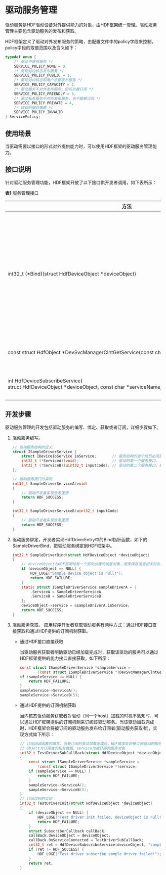 # 驱动服务管理


驱动服务是HDF驱动设备对外提供能力的对象，由HDF框架统一管理。驱动服务管理主要包含驱动服务的发布和获取。


HDF框架定义了驱动对外发布服务的策略，由配置文件中的policy字段来控制，policy字段的取值范围以及含义如下：


  
```c
typedef enum {
    /* 驱动不提供服务 */
    SERVICE_POLICY_NONE = 0,
    /* 驱动对内核态发布服务 */
    SERVICE_POLICY_PUBLIC = 1,
    /* 驱动对内核态和用户态都发布服务 */
    SERVICE_POLICY_CAPACITY = 2,
    /* 驱动服务不对外发布服务，但可以被订阅 */
    SERVICE_POLICY_FRIENDLY = 3,
    /* 驱动私有服务不对外发布服务，也不能被订阅 */
    SERVICE_POLICY_PRIVATE = 4,
    /* 错误的服务策略 */
    SERVICE_POLICY_INVALID
} ServicePolicy;
```


## 使用场景

当驱动需要以接口的形式对外提供能力时，可以使用HDF框架的驱动服务管理能力。


## 接口说明

针对驱动服务管理功能，HDF框架开放了以下接口供开发者调用，如下表所示：

  **表1** 服务管理接口

| 方法 | 描述 | 
| -------- | -------- |
| int32_t&nbsp;(\*Bind)(struct&nbsp;HdfDeviceObject&nbsp;\*deviceObject) | 需要驱动开发者实现Bind函数，将自己的服务接口绑定到HDF框架中。 | 
| const&nbsp;struct&nbsp;HdfObject&nbsp;\*DevSvcManagerClntGetService(const&nbsp;char&nbsp;\*svcName)| 获取驱动的服务。 | 
|int&nbsp;HdfDeviceSubscribeService(<br/>struct&nbsp;HdfDeviceObject&nbsp;\*deviceObject,&nbsp;const&nbsp;char&nbsp;\*serviceName,&nbsp;struct&nbsp;SubscriberCallback&nbsp;callback) | 订阅驱动的服务。 | 


## 开发步骤

驱动服务管理的开发包括驱动服务的编写、绑定、获取或者订阅，详细步骤如下。

1. 驱动服务编写。
     
   ```c
   // 驱动服务结构的定义
   struct ISampleDriverService {
       struct IDeviceIoService ioService;       // 服务结构的首个成员必须是IDeviceIoService类型的成员。
       int32_t (*ServiceA)(void);               // 驱动的第一个服务接口。
       int32_t (*ServiceB)(uint32_t inputCode); // 驱动的第二个服务接口，有多个可以依次往下累加。
   };
   
   // 驱动服务接口的实现
   int32_t SampleDriverServiceA(void)
   {
       // 驱动开发者实现业务逻辑
       return HDF_SUCCESS;
   }
   
   int32_t SampleDriverServiceB(uint32_t inputCode)
   {
       // 驱动开发者实现业务逻辑
       return HDF_SUCCESS;
   }
   ```

2. 驱动服务绑定，开发者实现HdfDriverEntry中的Bind指针函数，如下的SampleDriverBind，把驱动服务绑定到HDF框架中。
     
   ```c
   int32_t SampleDriverBind(struct HdfDeviceObject *deviceObject)
   {
       // deviceObject为HDF框架给每一个驱动创建的设备对象，用来保存设备相关的私有数据和服务接口。
       if (deviceObject == NULL) {
           HDF_LOGE("Sample device object is null!");
           return HDF_FAILURE;
       }
       static struct ISampleDriverService sampleDriverA = {
           .ServiceA = SampleDriverServiceA,
           .ServiceB = SampleDriverServiceB,
       };
       deviceObject->service = &sampleDriverA.ioService;
       return HDF_SUCCESS;
   }
   ```

3. 驱动服务获取。
   应用程序开发者获取驱动服务有两种方式：通过HDF接口直接获取和通过HDF提供的订阅机制获取。

   - 通过HDF接口直接获取

     当驱动服务获取者明确驱动已经加载完成时，获取该驱动的服务可以通过HDF框架提供的能力接口直接获取，如下所示：

        
      ```c
      const struct ISampleDriverService *sampleService =
              (const struct ISampleDriverService *)DevSvcManagerClntGetService("sample_driver");
      if (sampleService == NULL) {
          return HDF_FAILURE;
      }
      sampleService->ServiceA();
      sampleService->ServiceB(5);
      ```
   - 通过HDF提供的订阅机制获取

     当内核态驱动服务获取者对驱动（同一个host）加载的时机不感知时，可以通过HDF框架提供的订阅机制来订阅该驱动服务。当该驱动加载完成时，HDF框架会将被订阅的驱动服务发布给订阅者(驱动服务获取者)，实现方式如下所示：

        
      ```c
      // 订阅回调函数的编写，当被订阅的驱动加载完成后，HDF框架会将被订阅驱动的服务发布给订阅者，通过这个回调函数给订阅者使用
      // object为订阅者的私有数据，service为被订阅的服务对象
      int32_t TestDriverSubCallBack(struct HdfDeviceObject *deviceObject, const struct HdfObject *service)
      {
          const struct ISampleDriverService *sampleService =
              (const struct ISampleDriverService *)service;
          if (sampleService == NULL) {
              return HDF_FAILURE;
          }
          sampleService->ServiceA();
          sampleService->ServiceB(5);
      }
      // 订阅过程的实现
      int32_t TestDriverInit(struct HdfDeviceObject *deviceObject)
      {
          if (deviceObject == NULL) {
              HDF_LOGE("Test driver init failed, deviceObject is null!");
              return HDF_FAILURE;
          }
          struct SubscriberCallback callBack;
          callBack.deviceObject = deviceObject;
          callBack.OnServiceConnected = TestDriverSubCallBack;
          int32_t ret = HdfDeviceSubscribeService(deviceObject, "sample_driver", callBack);
          if (ret != HDF_SUCCESS) {
              HDF_LOGE("Test driver subscribe sample driver failed!");
          }
          return ret;
      }
      ```
